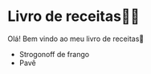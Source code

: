 # Livro de receitas:man_cook:

Olá! Bem vindo ao meu livro de receitas:wave:

* Strogonoff de frango 
* Pavê